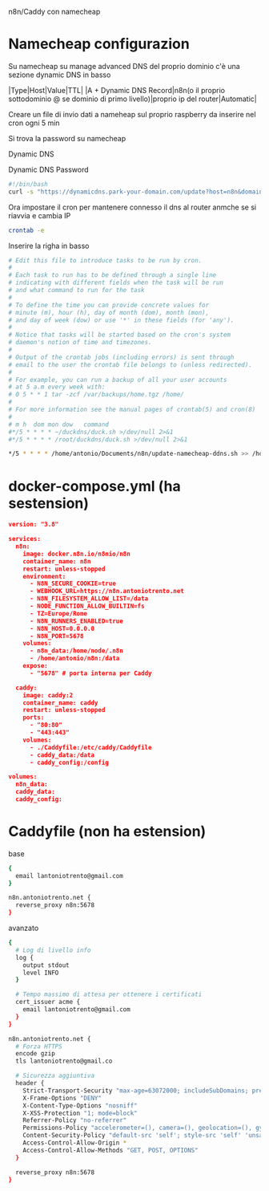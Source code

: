 n8n/Caddy con namecheap


# Namecheap configurazion

Su namecheap su manage advanced DNS del proprio dominio c'è una sezione dynamic DNS in basso

|Type|Host|Value|TTL|
|A + Dynamic DNS Record|n8n(o il proprio sottodominio @ se dominio di primo livello)|proprio ip del router|Automatic|

Creare un file di invio dati a nameheap sul proprio raspberry da inserire nel cron ogni 5 min

Si trova la password su namecheap 


Dynamic DNS

Dynamic DNS Password

``` bash
#!/bin/bash
curl -s "https://dynamicdns.park-your-domain.com/update?host=n8n&domain=antoniotrento.net&password=PASSWORDCHE-TROVI-SU-NAMECHEAP" > /dev/null
```

Ora impostare il cron per mantenere connesso il dns al router anmche se si riavvia e cambia IP

``` bash
crontab -e
```
Inserire la righa in basso

``` bash
# Edit this file to introduce tasks to be run by cron.
#
# Each task to run has to be defined through a single line
# indicating with different fields when the task will be run
# and what command to run for the task
#
# To define the time you can provide concrete values for
# minute (m), hour (h), day of month (dom), month (mon),
# and day of week (dow) or use '*' in these fields (for 'any').
#
# Notice that tasks will be started based on the cron's system
# daemon's notion of time and timezones.
#
# Output of the crontab jobs (including errors) is sent through
# email to the user the crontab file belongs to (unless redirected).
#
# For example, you can run a backup of all your user accounts
# at 5 a.m every week with:
# 0 5 * * 1 tar -zcf /var/backups/home.tgz /home/
#
# For more information see the manual pages of crontab(5) and cron(8)
#
# m h  dom mon dow   command
#*/5 * * * * ~/duckdns/duck.sh >/dev/null 2>&1
#*/5 * * * * /root/duckdns/duck.sh >/dev/null 2>&1

*/5 * * * * /home/antonio/Documents/n8n/update-namecheap-ddns.sh >> /home/antonio/Documents/n8n/ddns.log 2>&1
```

# docker-compose.yml (ha sestension)

``` json
version: "3.8"

services:
  n8n:
    image: docker.n8n.io/n8nio/n8n
    container_name: n8n
    restart: unless-stopped
    environment:
      - N8N_SECURE_COOKIE=true
      - WEBHOOK_URL=https://n8n.antoniotrento.net
      - N8N_FILESYSTEM_ALLOW_LIST=/data
      - NODE_FUNCTION_ALLOW_BUILTIN=fs
      - TZ=Europe/Rome
      - N8N_RUNNERS_ENABLED=true
      - N8N_HOST=0.0.0.0
      - N8N_PORT=5678
    volumes:
      - n8n_data:/home/node/.n8n
      - /home/antonio/n8n:/data
    expose:
      - "5678" # porta interna per Caddy

  caddy:
    image: caddy:2
    container_name: caddy
    restart: unless-stopped
    ports:
      - "80:80"
      - "443:443"
    volumes:
      - ./Caddyfile:/etc/caddy/Caddyfile
      - caddy_data:/data
      - caddy_config:/config

volumes:
  n8n_data:
  caddy_data:
  caddy_config:
```


# Caddyfile (non ha estension)

base

``` bash
{
  email lantoniotrento@gmail.com
}

n8n.antoniotrento.net {
  reverse_proxy n8n:5678
}
```


avanzato
``` bash
{
  # Log di livello info
  log {
    output stdout
    level INFO
  }

  # Tempo massimo di attesa per ottenere i certificati
  cert_issuer acme {
    email lantoniotrento@gmail.com
  }
}

n8n.antoniotrento.net {
  # Forza HTTPS
  encode gzip
  tls lantoniotrento@gmail.co

  # Sicurezza aggiuntiva
  header {
    Strict-Transport-Security "max-age=63072000; includeSubDomains; preload"
    X-Frame-Options "DENY"
    X-Content-Type-Options "nosniff"
    X-XSS-Protection "1; mode=block"
    Referrer-Policy "no-referrer"
    Permissions-Policy "accelerometer=(), camera=(), geolocation=(), gyroscope=(), magnetometer=(), microphone=(), payment=(), usb=()"
    Content-Security-Policy "default-src 'self'; style-src 'self' 'unsafe-inline'; script-src 'self' 'unsafe-inline'; img-src 'self' data:"
    Access-Control-Allow-Origin *
    Access-Control-Allow-Methods "GET, POST, OPTIONS"
  }

  reverse_proxy n8n:5678
}
```